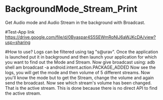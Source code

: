 # BackgroundMode_Stream_Print
Get Audio mode and Audio Stream in the background with Broadcast.

#Test-App link
https://drive.google.com/file/d/0Byaspar4S5SEWmRoNlJ6aWJKcDA/view?usp=sharing

#How to use?
Logs can be filtered using tag "s@urav". 
Once the application is launched put it in background and then launch your application for which you want to find out the Mode and Stream.
Now give broadcast using: adb shell am broadcast -a android.intent.action.PACKAGE_ADDED
Now see the logs, you will get the mode and then volume of 5 different streams.
Now you'll know the mode but to get the Stream, change the volume and again send the broadcast.
Now see which stream's volume has been changed. That is the active stream.
This is done because there is no direct API to find the active stream.
